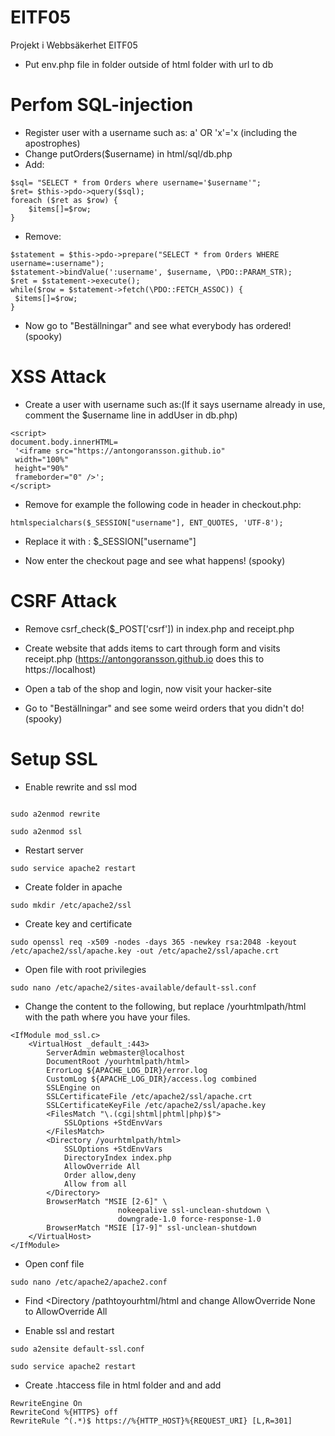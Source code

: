 # EITF05
Projekt i Webbsäkerhet EITF05

* Put env.php file in folder outside of html folder with url to db

# Perfom SQL-injection

* Register user with a username such as: a' OR 'x'='x (including the apostrophes)
* Change putOrders($username) in html/sql/db.php
* Add:

```
$sql= "SELECT * from Orders where username='$username'";
$ret= $this->pdo->query($sql);
foreach ($ret as $row) {
	$items[]=$row;
}

```
* Remove:

```
$statement = $this->pdo->prepare("SELECT * from Orders WHERE username=:username");
$statement->bindValue(':username', $username, \PDO::PARAM_STR);
$ret = $statement->execute();
while($row = $statement->fetch(\PDO::FETCH_ASSOC)) {
 $items[]=$row;
}
```

* Now go to "Beställningar" and see what everybody has ordered!(spooky)

# XSS Attack

* Create a user with username such as:(If it says username already in use, comment the $username line in addUser in db.php)
```
<script>
document.body.innerHTML=
 '<iframe src="https://antongoransson.github.io"
 width="100%"
 height="90%"
 frameborder="0" />';
</script>
```
* Remove for example the following code in header in checkout.php:

```
htmlspecialchars($_SESSION["username"], ENT_QUOTES, 'UTF-8');
```
* Replace it with : $\_SESSION["username"]

* Now enter the checkout page and see what happens! (spooky)

# CSRF Attack

* Remove csrf_check($\_POST['csrf']) in index.php and receipt.php

* Create website that adds items to cart through form and visits receipt.php (https://antongoransson.github.io does this to https://localhost)

* Open a tab of the shop and login, now visit your hacker-site

* Go to "Beställningar" and see some weird orders that you didn't do! (spooky)

# Setup SSL

* Enable rewrite and ssl mod

```

sudo a2enmod rewrite

sudo a2enmod ssl

```

* Restart server

```
sudo service apache2 restart
```

* Create folder in apache

```
sudo mkdir /etc/apache2/ssl
```

* Create key and certificate

```
sudo openssl req -x509 -nodes -days 365 -newkey rsa:2048 -keyout /etc/apache2/ssl/apache.key -out /etc/apache2/ssl/apache.crt
```

* Open file with root privilegies

```
sudo nano /etc/apache2/sites-available/default-ssl.conf
```
* Change the content to the following, but replace /yourhtmlpath/html with the path where you have your files.

```
<IfModule mod_ssl.c>
    <VirtualHost _default_:443>
        ServerAdmin webmaster@localhost
        DocumentRoot /yourhtmlpath/html>
        ErrorLog ${APACHE_LOG_DIR}/error.log
        CustomLog ${APACHE_LOG_DIR}/access.log combined
        SSLEngine on
        SSLCertificateFile /etc/apache2/ssl/apache.crt
        SSLCertificateKeyFile /etc/apache2/ssl/apache.key
        <FilesMatch "\.(cgi|shtml|phtml|php)$">
            SSLOptions +StdEnvVars
        </FilesMatch>
        <Directory /yourhtmlpath/html>
            SSLOptions +StdEnvVars
            DirectoryIndex index.php
            AllowOverride All
            Order allow,deny
            Allow from all
        </Directory>
        BrowserMatch "MSIE [2-6]" \
                        nokeepalive ssl-unclean-shutdown \
                        downgrade-1.0 force-response-1.0
        BrowserMatch "MSIE [17-9]" ssl-unclean-shutdown
    </VirtualHost>
</IfModule>
```

* Open conf file
```
sudo nano /etc/apache2/apache2.conf
```

* Find <Directory /pathtoyourhtml/html and change AllowOverride None to AllowOverride All

* Enable ssl and restart

```
sudo a2ensite default-ssl.conf

sudo service apache2 restart

```

* Create .htaccess file in html folder and and add

```
RewriteEngine On
RewriteCond %{HTTPS} off
RewriteRule ^(.*)$ https://%{HTTP_HOST}%{REQUEST_URI} [L,R=301]
```
